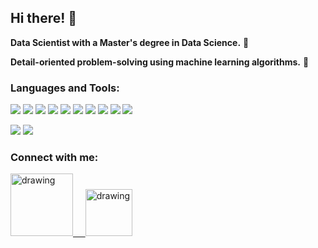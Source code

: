 ## Hi there! 👋
**Data Scientist with a Master's degree in Data Science.**  🚀 

**Detail-oriented problem-solving using machine learning algorithms.** 💪

<h3 align="left">Languages and Tools:</h3>
  
![](https://img.shields.io/badge/Python-3776AB?style=for-the-badge&logo=python&logoColor=white)
![](https://img.shields.io/badge/scikit_learn-F7931E?style=for-the-badge&logo=scikit-learn&logoColor=white)
![](https://img.shields.io/badge/Pandas-2C2D72?style=for-the-badge&logo=pandas&logoColor=white)
![](https://img.shields.io/badge/Seaborn-3776AB?style=for-the-badge&logo=seaborn&logoColor=white)
![](https://img.shields.io/badge/Matplotlib-2e7eea?style=for-the-badge&logo=seaborn&logoColor=white)
![](https://img.shields.io/badge/Numpy-777BB4?style=for-the-badge&logo=numpy&logoColor=white)
![](https://img.shields.io/badge/GIT-E44C30?style=for-the-badge&logo=git&logoColor=white)
![](https://img.shields.io/badge/Microsoft_SQL_Server-CC2927?style=for-the-badge&logo=microsoft-sql-server&logoColor=white)
![](https://img.shields.io/badge/Linux-FCC624?style=for-the-badge&logo=linux&logoColor=black)
![](https://img.shields.io/badge/Flask-2C2D72?style=for-the-badge&logo=flask&logoColor=white)


![](https://img.shields.io/badge/Jupyter-F37626.svg?&style=for-the-badge&logo=Jupyter&logoColor=white)
![](https://img.shields.io/badge/Visual_Studio_Code-0078D4?style=for-the-badge&logo=visual%20studio%20code&logoColor=white)  


<h3 align="left">Connect with me:</h3>
<p align="left">
<a href="https://www.linkedin.com/in/wojciech-sylwester/"><img src="https://res.cloudinary.com/importdata/image/upload/v1595012354/linkedin_t9qiwy.png" alt="drawing" width="100"/> &nbsp;&nbsp;&nbsp;&nbsp;<a href="https://www.kaggle.com/wojteksy"><img src="https://res.cloudinary.com/importdata/image/upload/v1595012924/kaggle_ksaktb.png" alt="drawing" width="75"/>
